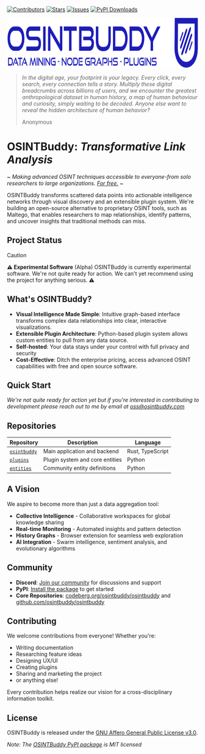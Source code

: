 [![Contributors](https://img.shields.io/github/contributors/osintbuddy/osintbuddy?style=flat-square)](https://github.com/osintbuddy/osintbuddy/graphs/contributors)
[![Stars](https://img.shields.io/github/stars/osintbuddy/osintbuddy?style=flat-square)](https://github.com/osintbuddy/osintbuddy/stargazers)
[![Issues](https://img.shields.io/github/issues/osintbuddy/osintbuddy?style=flat-square)](https://github.com/osintbuddy/osintbuddy/issues)
[![PyPI Downloads](https://static.pepy.tech/badge/osintbuddy)](https://pepy.tech/project/osintbuddy)

<p>
  <a href="https://github.com/osintbuddy/osintbuddy">
    <img src="./watermark.svg" height="130px" alt="Logo">
  </a>
</p>

> *In the digital age, your footprint is your legacy. Every click, every search, every connection
> tells a story. Multiply these digital
> breadcrumbs across billions of users, and we encounter the greatest anthropological
> dataset in human history, a map of human behaviour and curiosity, simply waiting to be decoded. Anyone else want to reveal the hidden
> architecture of human behavior?*
>
> Anonymous


# OSINTBuddy: *Transformative Link Analysis*

~ *Making advanced OSINT techniques accessible to everyone-from solo researchers to large organizations. [For free.](https://www.fsf.org/appeal)* ~


OSINTBuddy transforms scattered data points into actionable intelligence networks through visual discovery and an extensible plugin system. We're building an open-source alternative to proprietary OSINT tools, such as Maltego, that enables researchers to map relationships, identify patterns, and uncover insights that traditional methods can miss.

## Project Status

> [!CAUTION] 
>
> **⚠️ Experimental Software** (Alpha)
> OSINTBuddy is currently experimental software. We're not quite ready for action. We can't yet recommend using the project for anything serious. ⚠️ 


## What's OSINTBuddy?

- **Visual Intelligence Made Simple**: Intuitive graph-based interface transforms complex data relationships into clear, interactive visualizations.
- **Extensible Plugin Architecture**: Python-based plugin system allows custom entities to pull from any data source.
- **Self-hosted**: Your data stays under your control with full privacy and security
- **Cost-Effective**: Ditch the enterprise pricing, access advanced OSINT capabilities with free and open source software.

## Quick Start
 
*We're not quite ready for action yet but if you're interested in contributing to development please reach out to me by email at oss@osintbuddy.com*


## Repositories

| Repository | Description | Language |
|------------|-------------|----------|
| [`osintbuddy`](https://github.com/osintbuddy/osintbuddy) | Main application and backend | Rust, TypeScript |
| [`plugins`](https://github.com/osintbuddy/plugins) | Plugin system and core entities | Python |
| [`entities`](https://github.com/osintbuddy/entities) | Community entity definitions | Python |

## A Vision

We aspire to become more than just a data aggregation tool:

- **Collective Intelligence** - Collaborative workspaces for global knowledge sharing
- **Real-time Monitoring** - Automated insights and pattern detection
- **History Graphs** - Browser extension for seamless web exploration
- **AI Integration** - Swarm intelligence, sentiment analysis, and evolutionary algorithms

## Community

- **Discord**: [Join our community](https://discord.gg/b8vW4J4skv) for discussions and support
- **PyPI**: [Install the package](https://pypi.org/project/osintbuddy/) to get started
- **Core Repositories**: [codeberg.org/osintbuddy/osintbuddy](https://codeberg.org/osintbuddy/osintbuddy) and [github.com/osintbuddy/osintbuddy](https://github.com/osintbuddy/osintbuddy/)
## Contributing

We welcome contributions from everyone! Whether you're:
- Writing documentation
- Researching feature ideas  
- Designing UX/UI
- Creating plugins
- Sharing and marketing the project
- or anything else!

Every contribution helps realize our vision for a cross-disciplinary information toolkit.

## License

OSINTBuddy is released under the [GNU Affero General Public License v3.0](https://choosealicense.com/licenses/agpl-3.0/).

*Note: The [OSINTBuddy PyPI package](https://pypi.org/project/osintbuddy/) is MIT licensed*

